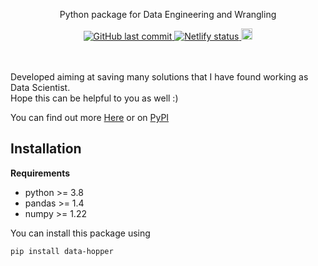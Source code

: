 <p align="center">
  Python package for Data Engineering and Wrangling
</p>
<p align="center">
<a href="https://data-hopper.netlify.app/">
    <img alt="GitHub last commit" src="https://img.shields.io/github/last-commit/tomasoak/data_hopper">
    <img src="https://api.netlify.com/api/v1/badges/ec8a8e7a-e928-4711-9272-7206f2163125/deploy-status" alt="Netlify status">
</a>
  <a href="https://badge.fury.io/py/data-hopper"><img src="https://badge.fury.io/py/data-hopper.svg" alt="PyPI version" height="18"></a>
</p>
<br>


<br>
Developed aiming at saving many solutions that I have found working as Data Scientist.
<br>
Hope this can be helpful to you as well :)

You can find out more [Here](https://data-hopper.netlify.app/) or on [PyPI](https://pypi.org/project/data-hopper/)




## Installation
**Requirements**
  - python >= 3.8
  - pandas >= 1.4
  - numpy >= 1.22

You can install this package using
<br>
```console
pip install data-hopper
```
